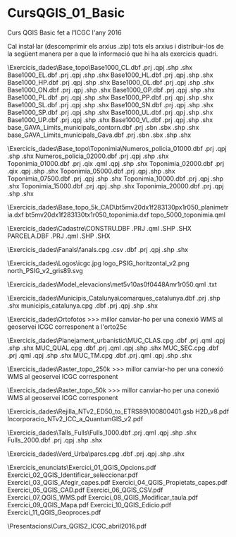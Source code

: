 # CursQGIS_01_Basic
Curs QGIS Basic fet a l'ICGC l'any 2016

Cal instal·lar (descomprimir els arxius .zip) tots els arxius i distribuir-los de la següent manera per a que la informació que hi ha als exercicis quadri.

\Exercicis_dades\Base_topo\Base1000_CL.dbf .prj .qpj .shp .shx
                           Base1000_EL.dbf .prj .qpj .shp .shx
                           Base1000_HL.dbf .prj .qpj .shp .shx
                           Base1000_HP.dbf .prj .qpj .shp .shx
                           Base1000_OL.dbf .prj .qpj .shp .shx
                           Base1000_ON.dbf .prj .qpj .shp .shx
                           Base1000_OP.dbf .prj .qpj .shp .shx
                           Base1000_PL.dbf .prj .qpj .shp .shx
                           Base1000_PP.dbf .prj .qpj .shp .shx
                           Base1000_SL.dbf .prj .qpj .shp .shx
                           Base1000_SN.dbf .prj .qpj .shp .shx
                           Base1000_SP.dbf .prj .qpj .shp .shx
                           Base1000_UL.dbf .prj .qpj .shp .shx
                           Base1000_UP.dbf .prj .qpj .shp .shx
                           Base1000_VL.dbf .prj .qpj .shp .shx
                           base_GAVA_Limits_municipals_contorn.dbf .prj .sbn .sbx .shp .shx
                           base_GAVA_Limits_municipals_Gava.dbf .prj .sbn .sbx .shp .shx

\Exercicis_dades\Base_topo\Toponimia\Numeros_policia_01000.dbf .prj .qpj .shp .shx
                                     Numeros_policia_02000.dbf .prj .qpj .shp .shx
                                     Toponimia_01000.dbf .prj .qix .qml .qpj .shp .shx
                                     Toponimia_02000.dbf .prj .qix .qpj .shp .shx
                                     Toponimia_05000.dbf .prj .qpj .shp .shx
                                     Toponimia_07500.dbf .prj .qpj .shp .shx
                                     Toponimia_10000.dbf .prj .qpj .shp .shx
                                     Toponimia_15000.dbf .prj .qpj .shp .shx
                                     Toponimia_20000.dbf .prj .qpj .shp .shx

\Exercicis_dades\Base_topo_5k_CAD\bt5mv20dx1f283130px1r050_planimetria.dxf
                                  bt5mv20dx1f283130tx1r050_toponimia.dxf
                                  topo_5000_toponimia.qml

\Exercicis_dades\Cadastre\CONSTRU.DBF .PRJ .qml .SHP .SHX
                          PARCELA.DBF .PRJ .qml .SHP .SHX

\Exercicis_dades\Fanals\fanals.cpg .csv .dbf .prj .qpj .shp .shx

\Exercicis_dades\Logos\icgc.jpg
                       logo_PSIG_horitzontal_v2.png
                       north_PSIG_v2_gris89.svg

\Exercicis_dades\Model_elevacions\met5v10as0f0448Amr1r050.qml .txt

\Exercicis_dades\Municipis_Catalunya\comarques_catalunya.dbf .prj .shp .shx
                                     municipis_catalunya.cpg .dbf .prj .qpj .shp .shx

\Exercicis_dades\Ortofotos >>> millor canviar-ho per una conexió WMS al geoservei ICGC corresponent a l'orto25c

\Exercicis_dades\Planejament_urbanistic\MUC_CLAS.cpg .dbf .prj .qml .qpj .shp .shx
                                        MUC_QUAL.cpg .dbf .prj .qml .qpj .shp .shx
                                        MUC_SEC.cpg .dbf .prj .qml .qpj .shp .shx
                                        MUC_TM.cpg .dbf .prj .qml .qpj .shp .shx

\Exercicis_dades\Raster_topo_250k  >>> millor canviar-ho per una conexió WMS al geoservei ICGC corresponent

\Exercicis_dades\Raster_topo_50k  >>> millor canviar-ho per una conexió WMS al geoservei ICGC corresponent

\Exercicis_dades\Rejilla_NTv2_ED50_to_ETRS89\100800401.gsb
                                             H2D_v8.pdf
                                             Incorporacio_NTv2_ICC_a_QuantumGIS_v2.pdf

\Exercicis_dades\Talls_Fulls\Fulls_1000.dbf .prj .qml .qpj .shp .shx
                             Fulls_2000.dbf .prj .qpj .shp .shx

\Exercicis_dades\Verd_Urba\parcs.cpg .dbf .prj .qpj .shp .shx
               
\Exercicis_enunciats\Exercici_01_QGIS_Opcions.pdf
                     Exercici_02_QGIS_Identificar_seleccionar.pdf
                     Exercici_03_QGIS_Afegir_capes.pdf
                     Exercici_04_QGIS_Propietats_capes.pdf
                     Exercici_05_QGIS_CAD.pdf
                     Exercici_06_QGIS_CSV.pdf
                     Exercici_07_QGIS_WMS.pdf
                     Exercici_08_QGIS_Modificar_taula.pdf
                     Exercici_09_QGIS_Mapa.pdf
                     Exercici_10_QGIS_Edicio.pdf
                     Exercici_11_QGIS_Geoproces.pdf

\Presentacions\Curs_QGIS2_ICGC_abril2016.pdf

